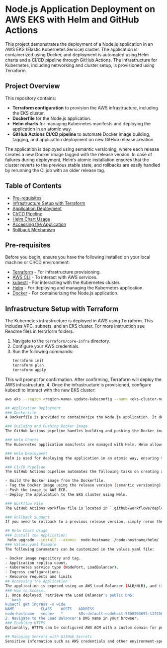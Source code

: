 # Node.js Application Deployment on AWS EKS with Helm and GitHub Actions

This project demonstrates the deployment of a Node.js application in an AWS EKS (Elastic Kubernetes Service) cluster. The application is containerized using Docker, and deployment is automated using Helm charts and a CI/CD pipeline through GitHub Actions. The infrastructure for Kubernetes, including networking and cluster setup, is provisioned using Terraform.

## Project Overview

This repository contains:
- **Terraform configuration** to provision the AWS infrastructure, including the EKS cluster.
- **Dockerfile** for the Node.js application.
- **Helm charts** for managing Kubernetes manifests and deploying the application in an atomic way.
- **GitHub Actions CI/CD pipeline** to automate Docker image building, tagging, and application deployment on new GitHub release creation.

The application is deployed using semantic versioning, where each release creates a new Docker image tagged with the release version. In case of failures during deployment, Helm’s atomic installation ensures that the cluster reverts to the previous stable state, and rollbacks are easily handled by rerunning the CI job with an older release tag.

## Table of Contents
- [Pre-requisites](#pre-requisites)
- [Infrastructure Setup with Terraform](#infrastructure-setup-with-terraform)
- [Application Deployment](#application-deployment)
- [CI/CD Pipeline](#cicd-pipeline)
- [Helm Chart Usage](#helm-chart-usage)
- [Accessing the Application](#accessing-the-application)
- [Rollback Mechanism](#rollback-mechanism)

## Pre-requisites

Before you begin, ensure you have the following installed on your local machine or CI/CD environment:

- [Terraform](https://www.terraform.io/downloads.html) - For infrastructure provisioning.
- [AWS CLI](https://aws.amazon.com/cli/) - To interact with AWS services.
- [kubectl](https://kubernetes.io/docs/tasks/tools/install-kubectl/) - For interacting with the Kubernetes cluster.
- [Helm](https://helm.sh/docs/intro/install/) - For deploying and managing the Kubernetes application.
- [Docker](https://docs.docker.com/get-docker/) - For containerizing the Node.js application.

## Infrastructure Setup with Terraform

The Kubernetes infrastructure is deployed in AWS using Terraform. This includes VPC, subnets, and an EKS cluster. For more instruction see Readme files in terraform folders.

1. Navigate to the `terraform/core-infra` directory.
2. Configure your AWS credentials.
3. Run the following commands:
   ```bash
   terraform init
   terraform plan
   terraform apply
This will prompt for confirmation. After confirming, Terraform will deploy the AWS infrastructure.
4. Once the infrastructure is provisioned, configure kubectl to interact with the new EKS cluster:
   ```bash
   aws eks --region <region-name> update-kubeconfig --name <eks-cluster-name>

## Application Deployment
### Dockerfile
A Dockerfile is provided to containerize the Node.js application. It defines how the application is packaged into a Docker image.

### Building and Pushing Docker Image
The GitHub Actions pipeline handles building and pushing the Docker image to AWS ECR. The image is tagged using the release version (following semantic versioning).

### Helm Charts
The Kubernetes application manifests are managed with Helm. Helm allows for flexible and atomic deployments.

### Helm Deployment
Helm is used for deploying the application in an atomic way, ensuring that failed deployments do not break the currently running version.

### CI/CD Pipeline
The GitHub Actions pipeline automates the following tasks on creating a new GitHub release:

 - Build the Docker image from the Dockerfile.
 - Tag the Docker image using the release version (semantic versioning).
 - Push the image to AWS ECR.
 - Deploy the application to the EKS cluster using Helm.

### Workflow File
The GitHub Actions workflow file is located in `.github/workflows/deploy-node-hostname.yaml`. It defines the CI/CD pipeline, triggered on every new release on `main` branch.

### Rollback Support
If you need to rollback to a previous release version, simply rerun the CI/CD job using the previous version tag. Helm will automatically revert the deployment to the specified version.

## Helm Chart Usage
### Install the Application:
    helm upgrade --install --atomic  node-hostname ./node-hostname/helm/
### Values.yaml Example
The following parameters can be customized in the values.yaml file:

 - Docker image repository and tag.
 - Application replica count.
 - Kubernetes service type (NodePort, LoadBalancer).
 - Ingress configurations.
 - Resource requests and limits 
## Accessing the Application
The application is exposed using an AWS Load Balancer (ALB/NLB), and its public DNS name can be used to access the app.
### How to Access:
1. Once deployed, retrieve the Load Balancer's public DNS:
   ```bash
   kubectl get ingress -o wide
   NAME            CLASS    HOSTS   ADDRESS                                                                   PORTS   AGE
   node-hostname   <none>   *       k8s-default-nodehost-5858963695-1374566640.eu-north-1.elb.amazonaws.com   80      46h
2. Navigate to the Load Balancer's DNS name in your browser.
### Enabling HTTPS
Optionally, HTTPS can be configured AWS ACM with a custom domain for public SSL certificates.

## Managing Secrets with GitHub Secrets
Sensitive information such as AWS credentials and other environment-specific data is managed securely using GitHub Secrets. GitHub Secrets ensure that no sensitive data is hard-coded in the repository.
